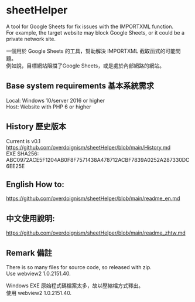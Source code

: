 # sheetHelper
A tool for Google Sheets for fix issues with the IMPORTXML function.  
For example, the target website may block Google Sheets, or it could be a private network site.  

一個用於 Google Sheets 的工具，幫助解決 IMPORTXML 截取函式的可能問題。  
例如說，目標網站阻擋了Google Sheets，或是處於內部網路的網站。

## Base system requirements 基本系統需求
Local: Windows 10/server 2016 or higher  
Host: Website with PHP 6 or higher

## History 歷史版本
Current is v0.1
https://github.com/overdoignism/sheetHelper/blob/main/History.md  
EXE SHA256: ABC0972ACE5F1204AB0F8F7571438A478712ACBF7839A0252A287330DC6EE25E

## English How to:
https://github.com/overdoignism/sheetHelper/blob/main/readme_en.md

## 中文使用說明:
https://github.com/overdoignism/sheetHelper/blob/main/readme_zhtw.md

## Remark 備註
There is so many files for source code, so released with zip.  
Use webview2 1.0.2151.40.

Windows EXE 原始程式碼檔案太多，故以壓縮檔方式釋出。  
使用 webview2 1.0.2151.40.
